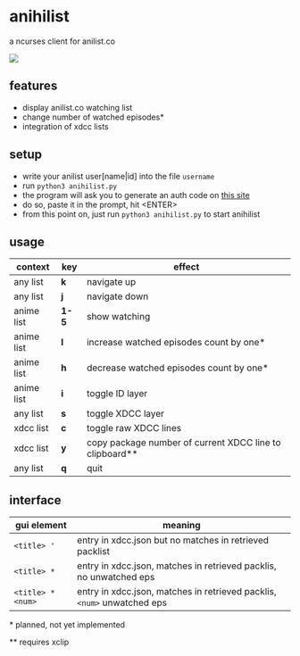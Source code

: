 anihilist
=========
a ncurses client for anilist.co

![](http://moc.sirtetris.com/anihilist.gif)

features
--------
* display anilist.co watching list
* change number of watched episodes\*
* integration of xdcc lists

setup
-----
* write your anilist user[name|id] into the file `username`
* run `python3 anihilist.py`
* the program will ask you to generate an auth code on [this site](http://moc.sirtetris.com/anihilist/echocode.php)
* do so, paste it in the prompt, hit \<ENTER>
* from this point on, just run `python3 anihilist.py` to start anihilist

usage
-----
context    | key   | effect
---------- | ----- | ------
any list   | **k** | navigate up
any list   | **j** | navigate down
anime list | **1-5** | show watching|completed|plan to watch|on hold|dropped list
anime list | **l** | increase watched episodes count by one\*
anime list | **h** | decrease watched episodes count by one\*
anime list | **i** | toggle ID layer
any list   | **s** | toggle XDCC layer
xdcc list  | **c** | toggle raw XDCC lines
xdcc list  | **y** | copy package number of current XDCC line to clipboard\*\*
any list   | **q** | quit

interface
---------
gui element      | meaning
---------------- | -------
`<title> '`      | entry in xdcc.json but no matches in retrieved packlist
`<title> *`      | entry in xdcc.json, matches in retrieved packlis, no unwatched eps
`<title> *<num>` | entry in xdcc.json, matches in retrieved packlis, `<num>` unwatched eps

\* planned, not yet implemented

\*\* requires xclip
